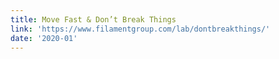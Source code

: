 ```yaml
---
title: Move Fast & Don’t Break Things
link: 'https://www.filamentgroup.com/lab/dontbreakthings/'
date: '2020-01'
---
```


